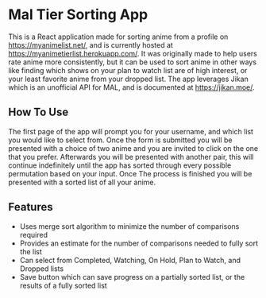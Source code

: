 # Mal Tier Sorting App

This is a React application made for sorting anime from a profile on https://myanimelist.net/, and is currently hosted at https://myanimetierlist.herokuapp.com/. It was originally made to help users rate anime more consistently, but it can be used to sort anime in other ways like finding which shows on your plan to watch list are of high interest, or your least favorite anime from your dropped list. The app leverages Jikan which is an unofficial API for MAL, and is documented at https://jikan.moe/.

## How To Use

The first page of the app will prompt you for your username, and which list you would like to select from. Once the form is submitted you will be presented with a choice of two anime and you are invited to click on the one that you prefer. Afterwards you will be presented with another pair, this will continue indefinitely until the app has sorted through every possible permutation based on your input. Once The process is finished you will be presented with a sorted list of all your anime.

## Features

- Uses merge sort algorithm to minimize the number of comparisons required
- Provides an estimate for the number of comparisons needed to fully sort the list
- Can select from Completed, Watching, On Hold, Plan to Watch, and Dropped lists
- Save button which can save progress on a partially sorted list, or the results of a fully sorted list
